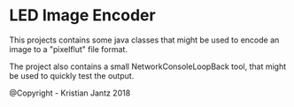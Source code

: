 # LED Image Encoder
This projects contains some java classes that might be used to encode an image to a "pixelflut" file format.

The project also contains a small NetworkConsoleLoopBack tool, that might be used to quickly test the output.


@Copyright - Kristian Jantz 2018
